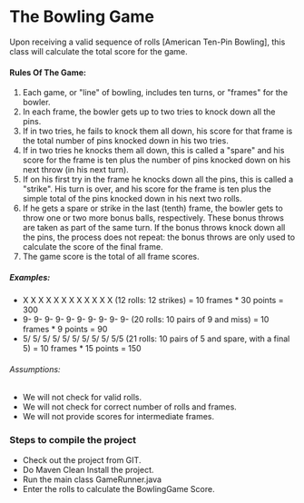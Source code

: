 <H1>The Bowling Game</H1>

Upon receiving a valid sequence of rolls [American Ten-Pin Bowling], this class will calculate the total score for the game.

<H4>Rules Of The Game:</H4>

<OL>
<LI>Each game, or "line" of bowling, includes ten turns, or "frames" for the bowler.</LI>
<LI>In each frame, the bowler gets up to two tries to knock down all the pins.</LI>
<LI>If in two tries, he fails to knock them all down, his score for that frame is the total number of pins knocked down in his two tries.</LI>
<LI>If in two tries he knocks them all down, this is called a "spare" and his score for the frame is ten plus the number of pins knocked down on his next throw (in his next turn).</LI>
<LI>If on his first try in the frame he knocks down all the pins, this is called a "strike". His turn is over, and his score for the frame is ten plus the simple total of the pins knocked down in his next two rolls.</LI>
<LI>If he gets a spare or strike in the last (tenth) frame, the bowler gets to throw one or two more bonus balls, respectively. These bonus throws are taken as part of the same turn. If the bonus throws knock down all the pins, the process does not repeat: the bonus throws are only used to calculate the score of the final frame.</LI>
<LI>The game score is the total of all frame scores.</LI>
</OL>

<H5>Examples:</H5>
<UL>
<LI>X X X X X X X X X X X X (12 rolls: 12 strikes) = 10 frames * 30 points = 300</LI>
<LI>9- 9- 9- 9- 9- 9- 9- 9- 9- 9- (20 rolls: 10 pairs of 9 and miss) = 10 frames * 9 points = 90</LI>
<LI>5/ 5/ 5/ 5/ 5/ 5/ 5/ 5/ 5/ 5/5 (21 rolls: 10 pairs of 5 and spare, with a final 5) = 10 frames * 15 points = 150</LI>
</UL>

<H6>Assumptions:</H6>

<UL>
<LI>We will not check for valid rolls.</LI>
<LI>We will not check for correct number of rolls and frames.</LI>
<LI>We will not provide scores for intermediate frames.</LI>
</UL>


<H3>Steps to compile the project</H3>

<UL>
<LI>Check out the project from GIT.</LI>
<LI>Do Maven Clean Install the project.</LI>
<LI>Run the main class GameRunner.java</LI>
<LI>Enter the rolls to calculate the BowlingGame Score.</LI>
</UL>

